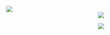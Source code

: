 <img src="https://readme-typing-svg.demolab.com/?lines=So+you're+a+tough+guy;Like+it+really+rough+guy;Just+can't+get+enough+guy;Chest+always+so+puffed+guy;I'm+that+bad+type;Make+your+mama+sad+type;Make+your+girlfriend+mad+type;Might+seduce+your+dad+type;I'm+the+bad+guy+Duh!;So,+hello+from+the+other+side;I+must've+called+a+thousand+times;To+tell+you+I'm+sorry+for+breaking+your+heart;But+it+don't+matter,+it+clearly+doesn't+tear+you+apart+anymore;I+can+buy+myself+flowers;Write+my+name+in+the+sand;Talk+to+myself+for+hours;Say+things+you+don't+understand;I+can+take+myself+dancing;And+I+can+hold+my+own+hand;Yeah,+I+can+lovе+me+better+than;You+can;Wе+don't+talk+about+Bruno,+no,+no,+no;We+don't+talk+about+Bruno;I+used+to+think+I+was+smart;But+you+made+me+look+so+naive;The+way+you+sold+me+for+parts;You+sunk+your+teeth+into+me;Oh,+bloodsucker+bleh,+dream+crusher;Bleedin'+me+dry+like+a+gosh+darn+vampire;Yeah,+I'm+gonna+take+my+horse+to+the+old+town+road;I'm+gonna+ride+till+I+can't+no+more;I'm+gonna+take+my+horse+to+the+old+town+road+Huh!+Huh!;I'm+gonna+ride+till+I+can't+no+more;Can't+nobody+tell+me+nothing;You+can't+tell+me+nothing;No!+Can't+nobody+tell+me+nothing!;Despacito;Quiero+respirar+tu+cuello+despacito;Deja+que+te+diga+cosas+al+oído;Para+que+te+acuerdes+si+no+estás+conmigo;Mm-mm-mm;I'm+in+love+with+the+shape+of+you;You+push+n'+pull+like+a+magnet+do;Everyday,+discovering+something+brand+new;I'm+in+love+with+your+body;Oh,+I,+oh,+I,+oh,+I,+oh,+I;I'm+in+love+with+your+body;Oh,+I,+oh,+I,+oh,+I,+oh,+I;Yodel-odel-ay-hee-hoo!;Cause+uptown+funk+gon'+give+it+to+ya;Cause+uptown+funk+gon'+give+it+to+ya;Saturday+night,+and+we+in+the+spot;Don't+believe+me,+just+watch,+hey!;Doh;Doh-doh-doh,+doh-doh;I+want+you+to+park+that+big+Mack+truck,+right+in+this+little+garage;Yeah,+you+messin'+with+some;Bring+a+bucket+and+a+mop+for+this;Give+me+everything+you+got+for+this;I'm+talkin'+WAP!+WAP!+WAP!;That's+some;Thank+you+next;Thank+you+next;Thank+you+next;I'm+so+super+grateful+for+my+ex!;Thank+you+next;Thank+you+next;Thank+you+next;Super+duper+grateful+for+my+ex!;I+stay+out+too+late;Got+nothing+in+my+brain;That's+what+people+say,+mm-hmm;That's+what+people+say,+mm-hmm;Cause+the+players+gonna+play,+play,+play,+play,+play;And+the+haters+gonna+hate,+hate,+hate,+hate,+hate;Baby,+I'm+just+gonna+shake,+shake,+shake,+shake,+shake;I+shake+it+off,+shake+it+off;Ooh-ooh-ooh;Heartbreakers+gonna+break,+break,+break,+break,+break;And+the+fakers+gonna+fake,+fake,+fake,+fake,+fake;Baby,+I'm+just+gonna+shake,+shake,+shake,+shake,+shake;I+shake+it+off,+shake+it+off;That's+right,+I'm+gonna+shake+it+off!;Gonna+shake+it+off!;Watch+me+shake+it+off!;Shake,+shake,+shake+it+off!;Hey!&font=Arial&center=true&width=1080&height=50&duration=5000&pause=1000">
<div align=center>
  <img src="https://img1.picmix.com/output/pic/normal/8/8/8/2/12312888_08eba.gif">
</div>
<p align="center"> <img src=https://komarev.com/ghpvc/?username=polka-klown&color=green&abbreviated=true&style=flat-square> </p>
